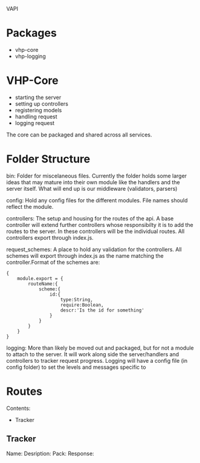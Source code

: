 VAPI



# Packages
- vhp-core
- vhp-logging

# VHP-Core
- starting the server
- setting up controllers
- registering models
- handling request
- logging request

The core can be packaged and shared across all services.


# Folder Structure

bin: Folder for miscelaneous files. Currently the folder holds some larger ideas that may mature into their own module like the handlers and the server itself. What will end up is our middleware (validators, parsers)

config: Hold any config files for the different modules. File names should reflect the module.

controllers: The setup and housing for the routes of the api. A base controller will extend further controllers whose responsibilty it is to add the routes to the server. In these controllers will be the individual routes. All controllers export through index.js.

request_schemes: A place to hold any validation for the controllers. All schemes will export through index.js as the name matching the controller.Format of the schemes are:
```
{
    module.export = {
        routeName:{
            scheme:{
                id:{
                    type:String,
                    require:Boolean,
                    descr:'Is the id for something'
                }
            }
        }
    }
}
```

logging: More than likely be moved out and packaged, but for not a module to attach to the server. It will work along side the server/handlers and controllers to tracker request progress. Logging will have a config file (in config folder) to set the levels and messages specific to 

# Routes

Contents:
- Tracker




## Tracker
 Name:
 Desription:
 Pack:
 Response:






